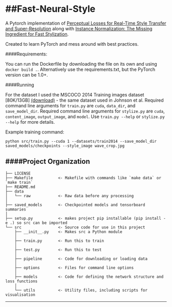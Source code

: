##Fast-Neural-Style
==============================

A Pytorch implementation of [Perceptual Losses for Real-Time Style Transfer and Super-Resolution](https://arxiv.org/abs/1603.08155) along with [Instance Normalization: The Missing Ingredient for Fast Stylization](https://arxiv.org/abs/1607.08022).

Created to learn PyTorch and mess around with best practices.

####Requirements:

You can run the Dockerfile by downloading the file on its own and using `docker build .`. Alternatively use the requirements.txt, but the PyTorch version can be 1.0+.

####Running

For the dataset I used the MSCOCO 2014 Training images dataset [80K/13GB] [(download)](http://mscoco.org/dataset/#download) - the same dataset used in Johnson et al. Required command line arguments for `train.py` are `cuda`, `data_dir`, and `save_model_dir`. Required command line arguments for `stylize.py` are `cuda`, `content_image`, `output_image`, and `model`. Use `train.py --help`  or `stylize.py --help` for more details.

Example training command:

```
python src/train.py --cuda 1 --datasets/train2014 --save_model_dir saved_models/checkpoints --style_image wave_crop.jpg
```

####Project Organization
------------

    ├── LICENSE
    ├── Makefile           <- Makefile with commands like `make data` or `make train`
    ├── README.md
    ├── data
    │   └── raw            <- Raw data before any processing
    │
    ├── saved_models       <- Checkpointed models and tensorboard summaries
    │
    ├── setup.py           <- makes project pip installable (pip install -e .) so src can be imported
    └── src                <- Source code for use in this project
        ├── __init__.py    <- Makes src a Python module
        │
        ├── train.py       <- Run this to train
        │
        ├── test.py        <- Run this to test
        │
        ├── pipeline       <- Code for downloading or loading data  
        │
        ├── options        <- Files for command line options
        │
        ├── models         <- Code for defining the network structure and loss functions
        │
        └── utils          <- Utility files, including scripts for visualisation

--------

